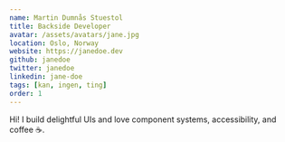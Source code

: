 ```yaml
---
name: Martin Dumnås Stuestol
title: Backside Developer
avatar: /assets/avatars/jane.jpg
location: Oslo, Norway
website: https://janedoe.dev
github: janedoe
twitter: janedoe
linkedin: jane-doe
tags: [kan, ingen, ting]
order: 1
---
```


Hi! I build delightful UIs and love component systems, accessibility, and coffee ☕.
